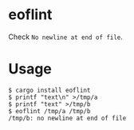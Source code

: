 # eoflint

Check `No newline at end of file`.

# Usage

```
$ cargo install eoflint
$ printf "text\n" >/tmp/a
$ printf "text" >/tmp/b
$ eoflint /tmp/a /tmp/b
/tmp/b: no newline at end of file
```
